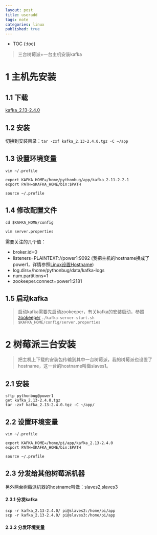 ```yaml
---
layout: post
title: useradd
tags: note
categories: linux
published: true
---
```


* TOC
{:toc}

>三台树莓派+一台主机安装kafka
# 1 主机先安装
## 1.1 下载
[kafka_2.13-2.4.0](http://mirrors.tuna.tsinghua.edu.cn/apache/kafka/2.4.0/kafka_2.13-2.4.0.tgz)

## 1.2 安装
切换到安装目录：`tar -zxf kafka_2.13-2.4.0.tgz -C ~/app`

## 1.3 设置环境变量
~~~shell
vim ~/.profile

export KAFKA_HOME=/home/pythonbug/app/kafka_2.11-2.2.1
export PATH=$KAFKA_HOME/bin:$PATH

source ~/.profile
~~~

## 1.4 修改配置文件
~~~shell
cd $KAFKA_HOME/config

vim server.properties

~~~
需要关注的几个值：
- broker.id=0
- listeners=PLAINTEXT://power1:9092 (我把主机的hostname换成了power1，详情参照[Linux设置Hostname](https://www.pythonbug.com/basictech/debian-set-hostname/))
- log.dirs=/home/pythonbug/data/kafka-logs
- num.partitions=1
- zookeeper.connect=power1:2181

## 1.5 启动kafka
>启动kafka需要先启动zookeeper，有关kafka的安装启动，参照[zookeeper](https://www.pythonbug.com/linux/zk-install/)
`./kafka-server-start.sh $KAFKA_HOME/config/server.properties`

# 2 树莓派三台安装
>把主机上下载的安装包传输到其中一台树莓派，我的树莓派也设置了hostname，这一台的hostname叫做slaves1。
## 2.1 安装
~~~shell
sftp pythonbug@power1
get kafka_2.13-2.4.0.tgz
tar -zxf kafka_2.13-2.4.0.tgz -C ~/app/
~~~

## 2.2 设置环境变量
~~~shell
vim ~/.profile

export KAFKA_HOME=/home/pi/app/kafka_2.13-2.4.0
export PATH=$KAFKA_HOME/bin:$PATH

source ~/.profile
~~~

## 2.3 分发给其他树莓派机器
另外两台树莓派机器的hostname叫做：slaves2,slaves3
#### 2.3.1 分发kafka
`scp -r kafka_2.13-2.4.0/ pi@slaves2:/home/pi/app`<br>
`scp -r kafka_2.13-2.4.0/ pi@slaves3:/home/pi/app`

#### 2.3.2 分发环境变量
